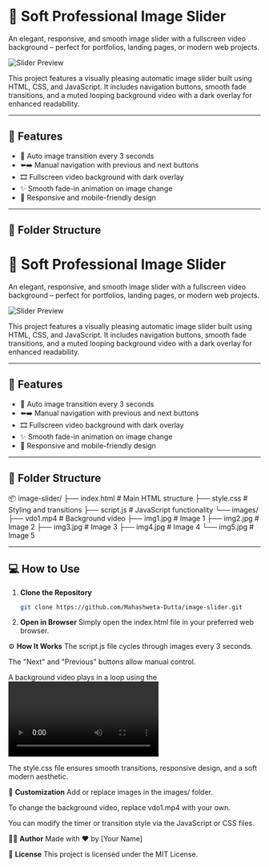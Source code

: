 # 🌆 Soft Professional Image Slider

An elegant, responsive, and smooth image slider with a fullscreen video background – perfect for portfolios, landing pages, or modern web projects.

![Slider Preview](images/img1.jpg)

This project features a visually pleasing automatic image slider built using HTML, CSS, and JavaScript. It includes navigation buttons, smooth fade transitions, and a muted looping background video with a dark overlay for enhanced readability.

---

## 🚀 Features

- 🔄 Auto image transition every 3 seconds
- ⬅️➡️ Manual navigation with previous and next buttons
- 🎞️ Fullscreen video background with dark overlay
- ✨ Smooth fade-in animation on image change
- 📱 Responsive and mobile-friendly design

---

## 📁 Folder Structure

# 🌆 Soft Professional Image Slider

An elegant, responsive, and smooth image slider with a fullscreen video background – perfect for portfolios, landing pages, or modern web projects.

![Slider Preview](images/img1.jpg)

This project features a visually pleasing automatic image slider built using HTML, CSS, and JavaScript. It includes navigation buttons, smooth fade transitions, and a muted looping background video with a dark overlay for enhanced readability.

---

## 🚀 Features

- 🔄 Auto image transition every 3 seconds
- ⬅️➡️ Manual navigation with previous and next buttons
- 🎞️ Fullscreen video background with dark overlay
- ✨ Smooth fade-in animation on image change
- 📱 Responsive and mobile-friendly design

---

## 📁 Folder Structure
📦 image-slider/
├── index.html # Main HTML structure
├── style.css # Styling and transitions
├── script.js # JavaScript functionality
└── images/
├── vdo1.mp4 # Background video
├── img1.jpg # Image 1
├── img2.jpg # Image 2
├── img3.jpg # Image 3
├── img4.jpg # Image 4
└── img5.jpg # Image 5

---

## 💻 How to Use

1. **Clone the Repository**  
   ```bash
   git clone https://github.com/Mahashweta-Dutta/image-slider.git

2. **Open in Browser**
Simply open the index.html file in your preferred web browser.

⚙️ **How It Works**
The script.js file cycles through images every 3 seconds.

The "Next" and "Previous" buttons allow manual control.

A background video plays in a loop using the <video> tag.

The style.css file ensures smooth transitions, responsive design, and a soft modern aesthetic.

📌 **Customization**
Add or replace images in the images/ folder.

To change the background video, replace vdo1.mp4 with your own.

You can modify the timer or transition style via the JavaScript or CSS files.

🧑‍💻 **Author**
Made with ❤️ by [Your Name]

📄 **License**
This project is licensed under the MIT License.
